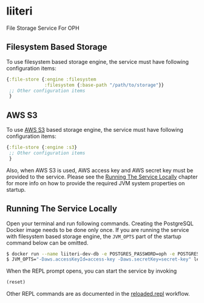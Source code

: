 # liiteri

File Storage Service For OPH

## Filesystem Based Storage

To use filesystem based storage engine, the service must have following configuration items:

```clojure
{:file-store {:engine :filesystem
              :filesystem {:base-path "/path/to/storage"}}
 ;; Other configuration items
 }
```

## AWS S3

To use [AWS S3](https://aws.amazon.com/s3/) based storage engine, the service must have following configuration items:

```clojure
{:file-store {:engine :s3}
 ;; Other configuration items
 }
```

Also, when AWS S3 is used, AWS access key and AWS secret key must be provided to the service. Please see the
[Running The Service Locally](#running-the-service-locally) chapter for more info on how to provide the required
JVM system properties on startup.

## Running The Service Locally

Open your terminal and run following commands. Creating the PostgreSQL Docker image needs to be done only once. If you
are running the service with filesystem based storage engine, the `JVM_OPTS` part of the startup command below can be
omitted.

```bash
$ docker run --name liiteri-dev-db -e POSTGRES_PASSWORD=oph -e POSTGRES_USER=oph -e POSTGRES_DB=liiteri -p 5434:5432 -d postgres:9.5
$ JVM_OPTS="-Daws.accessKeyId=access-key -Daws.secretKey=secret-key" lein repl
```

When the REPL prompt opens, you can start the service by invoking

```clojure
(reset)
```

Other REPL commands are as documented in the [reloaded.repl](https://github.com/weavejester/reloaded.repl) workflow.
